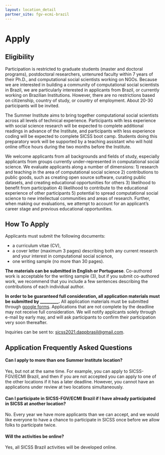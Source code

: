 ```yaml
---
layout: location_detail
partner_site: fgv-ecmi-brazil
---
```


# Apply

## Eligibility

Participation is restricted to graduate students (master and doctoral programs), postdoctoral researchers, untenured faculty within 7 years of their Ph.D., and computational social scientists working on NGOs. Because we are interested in building a community of computational social scientists in Brazil, we are particularly interested in applicants from Brazil, or currently working on Brazilian Institutions. However, there are no restrictions based on citizenship, country of study, or country of employment. About 20-30 participants will be invited.

The Summer Institute aims to bring together computational social scientists across all levels of technical experience. Participants with less experience with social science research will be expected to complete additional readings in advance of the Institute, and participants with less experience coding will be expected to complete SICSS boot camp. Students doing this preparatory work will be supported by a teaching assistant who will hold online office hours during the two months before the Institute.

We welcome applicants from all backgrounds and fields of study, especially applicants from groups currently under-represented in computational social science. We evaluate applicants along a number of dimensions: 1) research and teaching in the area of computational social science 2) contributions to public goods, such as creating open source software, curating public datasets, and creating educational opportunities for others 3) likelihood to benefit from participation 4) likelihood to contribute to the educational experience of other participants 5) potential to spread computational social science to new intellectual communities and areas of research. Further, when making our evaluations, we attempt to account for an applicant’s career stage and previous educational opportunities.

## How To Apply

Applicants must submit the following documents: 

* a curriculum vitae (CV),
* a cover letter (maximum 3 pages) describing both any current research and your interest in computational social science,
* one writing sample (no more than 30 pages).

**The materials can be submitted in English or Portuguese**. Co-authored work is acceptable for the writing sample (3), but if you submit co-authored work, we recommend that you include a few sentences describing the contributions of each individual author. 

**In order to be guaranteed full consideration, all application materials must be submitted by _________.** All application materials must be submitted through  [google forms](https://forms.gle/h6RL4HJjd4uZAqwP8). Applications that are not complete by the deadline may not receive full consideration. We will notify applicants solely through e-mail by early may, and will ask participants to confirm their participation very soon thereafter.

Inquiries can be sent to: sicss2021.dappbrasil@gmail.com.

## Application Frequently Asked Questions

#### Can I apply to more than one Summer Institute location?

Yes, but not at the same time. For example, you can apply to SICSS-FGV/ECMI Brazil, and then if you are not accepted you can apply to one of the other locations if it has a later deadline. However, you cannot have an applications under review at two locations simultaneously.

#### Can I participate in SICSS-FGV/ECMI Brazil if I have already participated in SICSS at another location?

No. Every year we have more applicants than we can accept, and we would like everyone to have a chance to participate in SICSS once before we allow folks to participate twice.

#### Will the activities be online?

Yes, all SICSS Brazil activities will be developed online.
